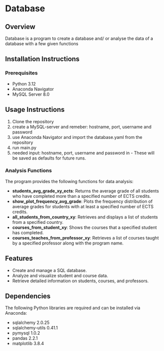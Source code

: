 # Database

## Overview
Database is a program to create a database and/ or analyse the data of a database with a few given functions
## Installation Instructions

### Prerequisites
- Python 3.12
- Anaconda Navigator
- MySQL Server 8.0

## Usage Instructions
1. Clone the repository
2. create a MySQL-server  and remeber: hostname, port, username and password
3. use Anaconda Navigator and import the database.yaml from the repository
5. run main.py
6. needed input: hostname, port, username and password in - These will be saved as defaults for future runs.
   
### Analysis Functions
The program provides the following functions for data analysis:

- **students_avg_grade_xy_ects**: Returns the average grade of all students who have completed more than a specified number of ECTS credits.
- **show_plot_frequency_avg_grade**: Plots the frequency distribution of average grades for students with at least a specified number of ECTS credits.
- **all_students_from_country_xy**: Retrieves and displays a list of students from a specified country.
- **courses_from_student_xy**: Shows the courses that a specified student has completed.
- **courses_teaches_from_professor_xy**: Retrieves a list of courses taught by a specified professor along with the program name.

## Features
- Create and manage a SQL database.
- Analyze and visualize student and course data.
- Retrieve detailed information on students, courses, and professors.

## Dependencies
The following Python libraries are required and can be installed via Anaconda:
- sqlalchemy 2.0.25
- sqlalchemy-utils 0.41.1
- pymysql 1.0.2  
- pandas 2.2.1
- matplotlib 3.8.4
